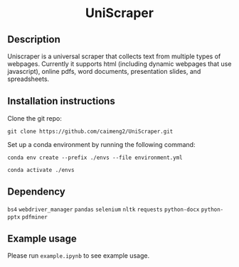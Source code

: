 # <center> UniScraper </center>

## Description

Uniscraper is a universal scraper that collects text from multiple types of webpages. Currently it supports html (including dynamic webpages that use javascript), online pdfs, word documents, presentation slides, and spreadsheets.

## Installation instructions

Clone the git repo:

    git clone https://github.com/caimeng2/UniScraper.git
    
Set up a conda environment by running the following command:

    conda env create --prefix ./envs --file environment.yml

    conda activate ./envs

## Dependency

`bs4` `webdriver_manager` `pandas` `selenium` `nltk` `requests` `python-docx` `python-pptx`  `pdfminer`

## Example usage

Please run `example.ipynb` to see example usage.